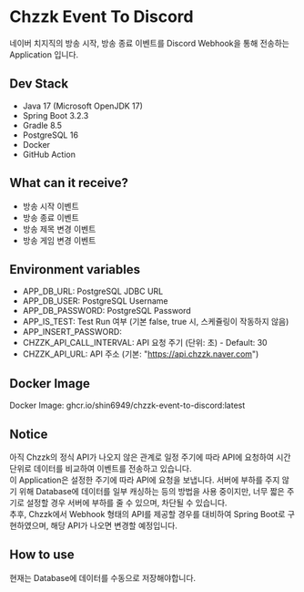 # Chzzk Event To Discord
네이버 치지직의 방송 시작, 방송 종료 이벤트를 Discord Webhook을 통해 전송하는 Application 입니다.

## Dev Stack
- Java 17 (Microsoft OpenJDK 17)
- Spring Boot 3.2.3
- Gradle 8.5
- PostgreSQL 16
- Docker
- GitHub Action

## What can it receive?
- 방송 시작 이벤트
- 방송 종료 이벤트
- 방송 제목 변경 이벤트
- 방송 게임 변경 이벤트

## Environment variables
- APP_DB_URL: PostgreSQL JDBC URL
- APP_DB_USER: PostgreSQL Username
- APP_DB_PASSWORD: PostgreSQL Password
- APP_IS_TEST: Test Run 여부 (기본 false, true 시, 스케쥴링이 작동하지 않음)
- APP_INSERT_PASSWORD: 
- CHZZK_API_CALL_INTERVAL: API 요청 주기 (단위: 초) - Default: 30
- CHZZK_API_URL: API 주소 (기본: "https://api.chzzk.naver.com")

## Docker Image
Docker Image: ghcr.io/shin6949/chzzk-event-to-discord:latest

## Notice
아직 Chzzk의 정식 API가 나오지 않은 관계로 일정 주기에 따라 API에 요청하여 시간 단위로 데이터를 비교하여 이벤트를 전송하고 있습니다.  
이 Application은 설정한 주기에 따라 API에 요청을 보냅니다. 서버에 부하를 주지 않기 위해 Database에 데이터를 일부 캐싱하는 등의 방법을 사용 중이지만, 너무 짧은 주기로 설정할 경우 서버에 부하를 줄 수 있으며, 차단될 수 있습니다.   
추후, Chzzk에서 Webhook 형태의 API를 제공할 경우를 대비하여 Spring Boot로 구현하였으며, 해당 API가 나오면 변경할 예정입니다.

## How to use
현재는 Database에 데이터를 수동으로 저장해야합니다.
